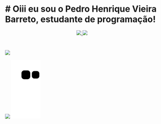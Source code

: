 # # Oiii eu sou o Pedro Henrique Vieira Barreto, estudante de programação!
<div align="center">
  <a href="https://github.com/Masterbarreto">
  <img height="180em" src="https://github-readme-stats.vercel.app/api?username=Masterbarreto&show_icons=true&theme=dracula&include_all_commits=true&count_private=true"/>
  <img height="180em" src="https://github-readme-stats.vercel.app/api/top-langs/?username=Masterbarreto&layout=compact&langs_count=7&theme=dracula"/>
</div>
<div style="display: inline_block"><br>


 ##
 
<div>
  
  <a href="https://www.instagram.com/master_barreto/" target="_blank"><img src="https://img.shields.io/badge/-Instagram-%23E4405F?style=for-the- badge&logo=instagram&logoColor=white" target="_blank"></a>

  <a href = "mailto:pedrao.barreto@outlook.com"><img src="https://img.shields.io/badge/-Gmail-%23333?style=for-the-badge&logo=gmail&logoColor=white" destino ="_blank"></a>
  ![ Animação de cobra ](https://github.com/rafaballerini/rafaballerini/blob/output/github-contribution-grid-snake.svg)
 
</div>
